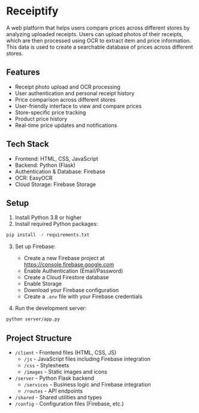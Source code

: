 # Receiptify

A web platform that helps users compare prices across different stores by analyzing uploaded receipts. Users can upload photos of their receipts, which are then processed using OCR to extract item and price information. This data is used to create a searchable database of prices across different stores.

## Features

- Receipt photo upload and OCR processing
- User authentication and personal receipt history
- Price comparison across different stores
- User-friendly interface to view and compare prices
- Store-specific price tracking
- Product price history
- Real-time price updates and notifications

## Tech Stack

- Frontend: HTML, CSS, JavaScript
- Backend: Python (Flask)
- Authentication & Database: Firebase
- OCR: EasyOCR
- Cloud Storage: Firebase Storage

## Setup

1. Install Python 3.8 or higher
2. Install required Python packages:

```bash
pip install -r requirements.txt
```

3. Set up Firebase:

   - Create a new Firebase project at https://console.firebase.google.com
   - Enable Authentication (Email/Password)
   - Create a Cloud Firestore database
   - Enable Storage
   - Download your Firebase configuration
   - Create a `.env` file with your Firebase credentials

4. Run the development server:

```bash
python server/app.py
```

## Project Structure

- `/client` - Frontend files (HTML, CSS, JS)
  - `/js` - JavaScript files including Firebase integration
  - `/css` - Stylesheets
  - `/images` - Static images and icons
- `/server` - Python Flask backend
  - `/services` - Business logic and Firebase integration
  - `/routes` - API endpoints
- `/shared` - Shared utilities and types
- `/config` - Configuration files (Firebase, etc.)
